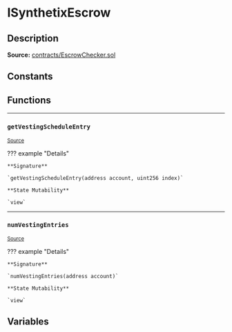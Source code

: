 # ISynthetixEscrow

## Description


**Source:** [contracts/EscrowChecker.sol](https://github.com/Synthetixio/synthetix/tree/develop/contracts/EscrowChecker.sol)

## Constants

## Functions


---
### `getVestingScheduleEntry`

<sub>[Source](https://github.com/Synthetixio/synthetix/tree/develop/contracts/EscrowChecker.sol#L7)</sub>



??? example "Details"

    **Signature**

    `getVestingScheduleEntry(address account, uint256 index)`

    **State Mutability**

    `view`


---
### `numVestingEntries`

<sub>[Source](https://github.com/Synthetixio/synthetix/tree/develop/contracts/EscrowChecker.sol#L5)</sub>



??? example "Details"

    **Signature**

    `numVestingEntries(address account)`

    **State Mutability**

    `view`

## Variables

